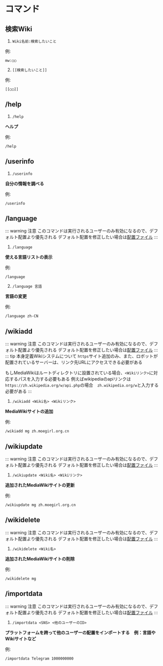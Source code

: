 # コマンド

## 検索Wiki
1. `Wiki名前:検索したいこと`

例:
```
mw:◯◯
```

2. `[[検索したいこと]]`

例:
```
[[◯◯]]
```

## /help
1. `/help`

**ヘルプ**

例:
```
/help
```

## /userinfo
1. `/userinfo`

**自分の情報を調べる**

例:
```
/userinfo
```

## /language
::: warning 注意
このコマンドは実行されるユーザーのみ有効になるので、デフォルト配置より優先される デフォルト配置を修正したい場合は[配置ファイル](How-to-ues/configyml-template.md)
:::

1. `/language`

**使える言語リストの表示**
  
例:
```
/language
```

2. `/language 言語`

**言語の変更**

例:
```
/language zh-CN
```

## /wikiadd
::: warning 注意
このコマンドは実行されるユーザーのみ有効になるので、デフォルト配置より優先される デフォルト配置を修正したい場合は[配置ファイル](How-to-ues/configyml-template.md)
:::
::: tip 本身定義Wikiシステムについて
`https`サイト追加のみ、また、ロボットが配置されているサーバーは、リンク先URLにアクセスできる必要がある

もしMediaWikiはルートディレクトリに設置されている場合、`<Wikiリンク>`に対応するパスを入力する必要もある 例えばwikipediaのapiリンクは`https://zh.wikipedia.org/w/api.php`の場合　`zh.wikipedia.org/w`と入力する必要がある
:::

1. `/wikiadd <Wiki名> <Wikiリンク>`

**MediaWikiサイトの追加**

例:
```
/wikiadd mg zh.moegirl.org.cn
```

## /wikiupdate
::: warning 注意
このコマンドは実行されるユーザーのみ有効になるので、デフォルト配置より優先される デフォルト配置を修正したい場合は[配置ファイル](How-to-ues/configyml-template.md)
:::

1. `/wikiupdate <Wiki名> <Wikiリンク>`

**追加されたMediaWikiサイトの更新**

例:
```
/wikiupdate mg zh.moegirl.org.cn
```

## /wikidelete
::: warning 注意
このコマンドは実行されるユーザーのみ有効になるので、デフォルト配置より優先される デフォルト配置を修正したい場合は[配置ファイル](How-to-ues/configyml-template.md)
:::

1. `/wikidelete <Wiki名>`

**追加されたMediaWikiサイトの削除**

例:
```
/wikidelete mg
```

## /importdata
::: warning 注意
このコマンドは実行されるユーザーのみ有効になるので、デフォルト配置より優先される デフォルト配置を修正したい場合は[配置ファイル](How-to-ues/configyml-template.md)
:::

1. `/importdata <SNS> <他のユーザーのID>`

**プラットフォームを跨って他のユーザーの配置をインポートする　例：言語やWikiサイトなど**

例:
```
/importdata Telegram 1000000000
```
